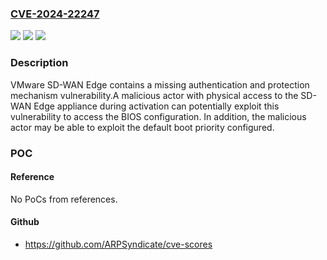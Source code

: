 ### [CVE-2024-22247](https://cve.mitre.org/cgi-bin/cvename.cgi?name=CVE-2024-22247)
![](https://img.shields.io/static/v1?label=Product&message=VMware%20SD-WAN%20Edge&color=blue)
![](https://img.shields.io/static/v1?label=Version&message=%3D%20VMware%20SD-WAN%20Edge%204.5.x%2C%20VMware%20SD-WAN%20Edge%205.x%20&color=brighgreen)
![](https://img.shields.io/static/v1?label=Vulnerability&message=Missing%20Authentication%20and%20Protection%20Mechanism%20vulnerability%20in%20SD-WAN%20Edge&color=brighgreen)

### Description

VMware SD-WAN Edge contains a missing authentication and protection mechanism vulnerability.A malicious actor with physical access to the SD-WAN Edge appliance during activation can potentially exploit this vulnerability to access the BIOS configuration. In addition, the malicious actor may be able to exploit the default boot priority configured.

### POC

#### Reference
No PoCs from references.

#### Github
- https://github.com/ARPSyndicate/cve-scores

